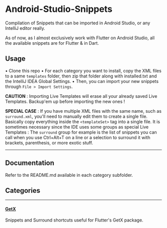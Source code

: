 # Android-Studio-Snippets
Compilation of Snippets that can be imported in Android Studio, or any IntelliJ editor really.

As of now, as I almost exclusively work with Flutter on Android Studio, all the available snippets are for Flutter & in Dart.

## Usage

• Clone this repo
• For each category you want to install, copy the XML files to a same `templates` folder, then zip that folder along with installed.txt and the IntelliJ IDEA Global Settings.
• Then, you can import your new snippets through `File > Import Settings`.

**CAUTION** : Importing Live Templates will erase all your already saved Live Templates. Backup'em up before importing the new ones !

**SPECIAL CASE** : If you have multiple XML files with the same name, such as `surround.xml`, you'll need to manually edit them to create a single file. Basically copy everything inside the `<templateSet>` tag into a single file. It is sometimes necessary since the IDE uses some groups as special Live Templates : The `surround` group for example is the list of snippets you can call when you use Ctrl+Alt+T on a line or a selection to surround it with brackets, parenthesis, or more exotic stuff.

---

## Documentation

Refer to the README.md available in each category subfolder.

## Categories

---

#### [GetX](https://flutter.dev)
Snippets and Surround shortcuts useful for Flutter's GetX package.
